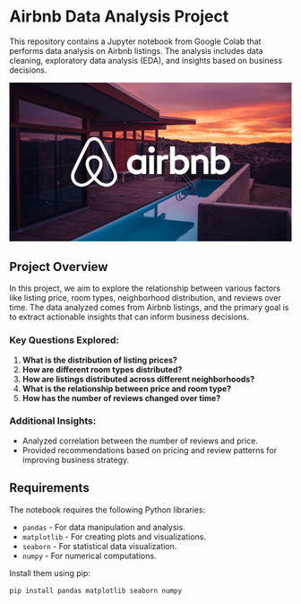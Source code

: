 # Airbnb Data Analysis Project

This repository contains a Jupyter notebook from Google Colab that performs data analysis on Airbnb listings. The analysis includes data cleaning, exploratory data analysis (EDA), and insights based on business decisions. 

![airbnb-image](https://github.com/tanvirfau/Airbnb-Listings-Data-Analysis/blob/main/airbnb.jpg)

## Project Overview

In this project, we aim to explore the relationship between various factors like listing price, room types, neighborhood distribution, and reviews over time. The data analyzed comes from Airbnb listings, and the primary goal is to extract actionable insights that can inform business decisions.

### Key Questions Explored:
1. **What is the distribution of listing prices?**
2. **How are different room types distributed?**
3. **How are listings distributed across different neighborhoods?**
4. **What is the relationship between price and room type?**
5. **How has the number of reviews changed over time?**

### Additional Insights:
- Analyzed correlation between the number of reviews and price.
- Provided recommendations based on pricing and review patterns for improving business strategy.

## Requirements

The notebook requires the following Python libraries:

- `pandas` - For data manipulation and analysis.
- `matplotlib` - For creating plots and visualizations.
- `seaborn` - For statistical data visualization.
- `numpy` - For numerical computations.

Install them using pip:

```bash
pip install pandas matplotlib seaborn numpy
